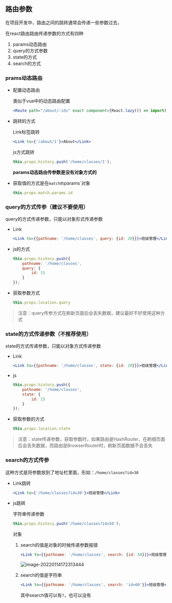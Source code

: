 ## 路由参数



在项目开发中，路由之间的跳转通常会传递一些参数过去，

在react路由路由传递参数的方式有四种

1. params动态路由
2. query的方式参数
3. state的方式
4. search的方式



### prams动态路由

* 配置动态路由

  类似于vue中的动态路由配置

  ```jsx
  <Route path="/about/:ids" exact component={React.lazy(() => import('./pages/About'))}></Route>
  ```

* 跳转的方式

  Link标签跳转

  ```jsx
  <Link to={'/about/1'}>About</Link>
  ```

  js方式跳转

  ```jsx
  this.props.history.push('/home/classes/1');
  ```

  **params动态路由传参数是没有对象方式的**

* 获取值的方式是在`match的`params`对象

  ```jsx
  this.props.match.params.id
  ```

  



### query的方式传参（建议不要使用）

query的方式传递参数，只能以对象形式传递参数

* Link

  ```jsx
  <Link to={{pathname: '/home/classes', query: {id: 20}}}>班级管理</Link>
  ```

* js的方式

  ```jsx
  this.props.history.push({
      pathname: '/home/classes',
      query: {
          id: 15
      }
  });
  ```

* 获取参数方式

  ```jsx
  this.props.location.query
  ```



> 注意：query传参方式在刷新页面后会丢失数据，建议最好不好使用这种方式



### state的方式传递参数（不推荐使用）

state的方式传递参数，只能以对象方式传递参数

* Link

  ```jsx
  <Link to={{pathname: '/home/classes', state: {id: 20}}}>班级管理</Link>
  ```

* js

  ```jsx
  this.props.history.push({
      pathname: '/home/classes',
      state: {
          id: 15
      }
  });
  ```

* 获取参数的方式

  ```jsx
  this.props.location.state
  ```



> 注意：state传递参数，获取参数时，如果路由是HashRouter，在刷细页面后会丢失数据，而路由是BrowserRouter时，刷新页面数据不会丢失



### search的方式传参

这种方式是将参数放到了地址栏里面，形如：`/home/classes?id=30`

* Link跳转

  ```jsx
  <Link to={'/home/classes?id=30'}>班级管理</Link>
  ```

* js跳转

  字符串传递参数

  ```jsx
  this.props.history.push('/home/classes?id=50');
  ```

  对象

  1. search的值是对象的时候传递参数报错

     ```jsx
     <Link to={{pathname: '/home/classes', search: {id: 50}}}>班级管理</Link>
     ```

     

     ![image-20220114172313444](https://woniumd.oss-cn-hangzhou.aliyuncs.com/web/wujie/20220114172322.png)

  2. search的值是字符串

     ```jsx
     <Link to={{pathname: '/home/classes', search: 'id=60'}}>班级管理</Link>
     ```

     其中search值可以有`?`，也可以没有